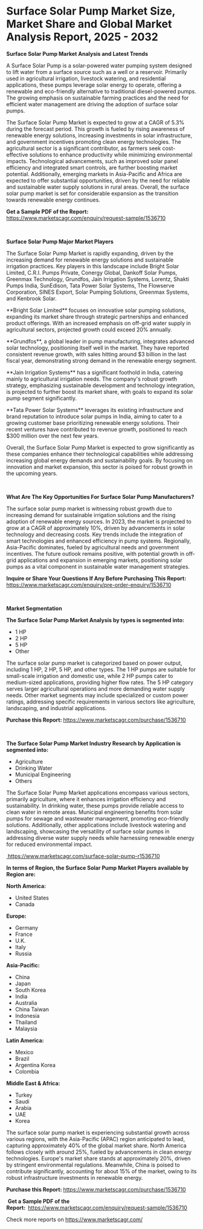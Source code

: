 <p><h1>Surface Solar Pump Market Size, Market Share and Global Market Analysis Report, 2025 - 2032</h1></p><p><strong>Surface Solar Pump Market Analysis and Latest Trends</strong></p>
<p><p>A Surface Solar Pump is a solar-powered water pumping system designed to lift water from a surface source such as a well or a reservoir. Primarily used in agricultural irrigation, livestock watering, and residential applications, these pumps leverage solar energy to operate, offering a renewable and eco-friendly alternative to traditional diesel-powered pumps. The growing emphasis on sustainable farming practices and the need for efficient water management are driving the adoption of surface solar pumps.</p><p>The Surface Solar Pump Market is expected to grow at a CAGR of 5.3% during the forecast period. This growth is fueled by rising awareness of renewable energy solutions, increasing investments in solar infrastructure, and government incentives promoting clean energy technologies. The agricultural sector is a significant contributor, as farmers seek cost-effective solutions to enhance productivity while minimizing environmental impacts. Technological advancements, such as improved solar panel efficiency and integrated smart controls, are further boosting market potential. Additionally, emerging markets in Asia-Pacific and Africa are expected to offer substantial opportunities, driven by the need for reliable and sustainable water supply solutions in rural areas. Overall, the surface solar pump market is set for considerable expansion as the transition towards renewable energy continues.</p></p>
<p><strong>Get a Sample PDF of the Report:&nbsp;</strong> <a href="https://www.marketscagr.com/enquiry/request-sample/1536710?utm_campaign=3263&utm_medium=2&utm_source=Github&utm_content=ia&utm_term=11042025&utm_id=surface-solar-pump">https://www.marketscagr.com/enquiry/request-sample/1536710</a></p>
<p>&nbsp;</p>
<p><strong>Surface Solar Pump Major Market Players</strong></p>
<p><p>The Surface Solar Pump Market is rapidly expanding, driven by the increasing demand for renewable energy solutions and sustainable irrigation practices. Key players in this landscape include Bright Solar Limited, C.R.I. Pumps Private, Conergy Global, Dankoff Solar Pumps, Greenmax Technology, Grundfos, Jain Irrigation Systems, Lorentz, Shakti Pumps India, SunEdison, Tata Power Solar Systems, The Flowserve Corporation, SINES Export, Solar Pumping Solutions, Greenmax Systems, and Kenbrook Solar.</p><p>**Bright Solar Limited** focuses on innovative solar pumping solutions, expanding its market share through strategic partnerships and enhanced product offerings. With an increased emphasis on off-grid water supply in agricultural sectors, projected growth could exceed 20% annually.</p><p>**Grundfos**, a global leader in pump manufacturing, integrates advanced solar technology, positioning itself well in the market. They have reported consistent revenue growth, with sales hitting around $3 billion in the last fiscal year, demonstrating strong demand in the renewable energy segment.</p><p>**Jain Irrigation Systems** has a significant foothold in India, catering mainly to agricultural irrigation needs. The company's robust growth strategy, emphasizing sustainable development and technology integration, is projected to further boost its market share, with goals to expand its solar pump segment significantly.</p><p>**Tata Power Solar Systems** leverages its existing infrastructure and brand reputation to introduce solar pumps in India, aiming to cater to a growing customer base prioritizing renewable energy solutions. Their recent ventures have contributed to revenue growth, positioned to reach $300 million over the next few years.</p><p>Overall, the Surface Solar Pump Market is expected to grow significantly as these companies enhance their technological capabilities while addressing increasing global energy demands and sustainability goals. By focusing on innovation and market expansion, this sector is poised for robust growth in the upcoming years.</p></p>
<p>&nbsp;</p>
<p><strong>What Are The Key Opportunities For Surface Solar Pump Manufacturers?</strong></p>
<p><p>The surface solar pump market is witnessing robust growth due to increasing demand for sustainable irrigation solutions and the rising adoption of renewable energy sources. In 2023, the market is projected to grow at a CAGR of approximately 10%, driven by advancements in solar technology and decreasing costs. Key trends include the integration of smart technologies and enhanced efficiency in pump systems. Regionally, Asia-Pacific dominates, fueled by agricultural needs and government incentives. The future outlook remains positive, with potential growth in off-grid applications and expansion in emerging markets, positioning solar pumps as a vital component in sustainable water management strategies.</p></p>
<p><strong>Inquire or Share Your Questions If Any Before Purchasing This Report:</strong> <a href="https://www.marketscagr.com/enquiry/pre-order-enquiry/1536710?utm_campaign=3263&utm_medium=2&utm_source=Github&utm_content=ia&utm_term=11042025&utm_id=surface-solar-pump">https://www.marketscagr.com/enquiry/pre-order-enquiry/1536710</a></p>
<p>&nbsp;</p>
<p><strong>Market Segmentation</strong></p>
<p><strong>The Surface Solar Pump Market Analysis by types is segmented into:</strong></p>
<p><ul><li>1 HP</li><li>2 HP</li><li>5 HP</li><li>Other</li></ul></p>
<p><p>The surface solar pump market is categorized based on power output, including 1 HP, 2 HP, 5 HP, and other types. The 1 HP pumps are suitable for small-scale irrigation and domestic use, while 2 HP pumps cater to medium-sized applications, providing higher flow rates. The 5 HP category serves larger agricultural operations and more demanding water supply needs. Other market segments may include specialized or custom power ratings, addressing specific requirements in various sectors like agriculture, landscaping, and industrial applications.</p></p>
<p><strong>Purchase this Report:&nbsp;</strong><a href="https://www.marketscagr.com/purchase/1536710?utm_campaign=3263&utm_medium=2&utm_source=Github&utm_content=ia&utm_term=11042025&utm_id=surface-solar-pump">https://www.marketscagr.com/purchase/1536710</a></p>
<p>&nbsp;</p>
<p><strong>The Surface Solar Pump Market Industry Research by Application is segmented into:</strong></p>
<p><ul><li>Agriculture</li><li>Drinking Water</li><li>Municipal Engineering</li><li>Others</li></ul></p>
<p><p>The Surface Solar Pump Market applications encompass various sectors, primarily agriculture, where it enhances irrigation efficiency and sustainability. In drinking water, these pumps provide reliable access to clean water in remote areas. Municipal engineering benefits from solar pumps for sewage and wastewater management, promoting eco-friendly solutions. Additionally, other applications include livestock watering and landscaping, showcasing the versatility of surface solar pumps in addressing diverse water supply needs while harnessing renewable energy for reduced environmental impact.</p></p>
<p><a href="https://www.marketscagr.com/surface-solar-pump-r1536710?utm_campaign=3263&utm_medium=2&utm_source=Github&utm_content=ia&utm_term=11042025&utm_id=surface-solar-pump">&nbsp;https://www.marketscagr.com/surface-solar-pump-r1536710</a></p>
<p><strong>In terms of Region, the Surface Solar Pump Market Players available by Region are:</strong></p>
<p>
    <p> <strong> North America: </strong>
        <ul>
            <li>United States</li>
            <li>Canada</li>
        </ul>
        </p> 
    <p> <strong> Europe: </strong>
        <ul>
            <li>Germany</li>
            <li>France</li>
            <li>U.K.</li>
            <li>Italy</li>
            <li>Russia</li>
        </ul>
        </p> 
    <p> <strong> Asia-Pacific: </strong>
        <ul>
            <li>China</li>
            <li>Japan</li>
            <li>South Korea</li>
            <li>India</li>
            <li>Australia</li>
            <li>China Taiwan</li>
            <li>Indonesia</li>
            <li>Thailand</li>
            <li>Malaysia</li>
        </ul>
        </p> 
    <p> <strong> Latin America: </strong>
        <ul>
            <li>Mexico</li>
            <li>Brazil</li>
            <li>Argentina Korea</li>
            <li>Colombia</li>
        </ul>
        </p> 
    <p> <strong> Middle East & Africa: </strong>
        <ul>
            <li>Turkey</li>
            <li>Saudi</li>
            <li>Arabia</li>
            <li>UAE</li>
            <li>Korea</li>
        </ul>
    </p>
    </p>
<p><p>The surface solar pump market is experiencing substantial growth across various regions, with the Asia-Pacific (APAC) region anticipated to lead, capturing approximately 40% of the global market share. North America follows closely with around 25%, fueled by advancements in clean energy technologies. Europe's market share stands at approximately 20%, driven by stringent environmental regulations. Meanwhile, China is poised to contribute significantly, accounting for about 15% of the market, owing to its robust infrastructure investments in renewable energy.</p></p>
<p><strong>Purchase this Report: </strong><a href="https://www.marketscagr.com/purchase/1536710?utm_campaign=3263&utm_medium=2&utm_source=Github&utm_content=ia&utm_term=11042025&utm_id=surface-solar-pump">https://www.marketscagr.com/purchase/1536710</a></p>
<p>&nbsp;<strong>Get a Sample PDF of the Report:&nbsp;&nbsp;</strong><a href="https://www.marketscagr.com/enquiry/request-sample/1536710?utm_campaign=3263&utm_medium=2&utm_source=Github&utm_content=ia&utm_term=11042025&utm_id=surface-solar-pump">https://www.marketscagr.com/enquiry/request-sample/1536710</a></p>
<p><strong></strong></p>
<p>Check more reports on <a href="https://www.marketscagr.com/?utm_campaign=3263&utm_medium=2&utm_source=Github&utm_content=ia&utm_term=11042025&utm_id=surface-solar-pump">https://www.marketscagr.com/</a></p>